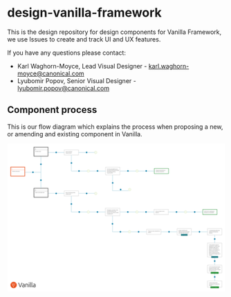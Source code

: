 # design-vanilla-framework
This is the design repository for design components for Vanilla Framework, we use Issues to create and track UI and UX features.

If you have any questions please contact:

- Karl Waghorn-Moyce, Lead Visual Designer -  karl.waghorn-moyce@canonical.com
- Lyubomir Popov, Senior Visual Designer - lyubomir.popov@canonical.com

## Component process 
This is our flow diagram which explains the process when proposing a new, or amending and existing component in Vanilla.

![](https://github.com/canonical-web-and-design/design-vanilla-framework/blob/master/Process%20diagram/vanilla-process-diagram.png)
